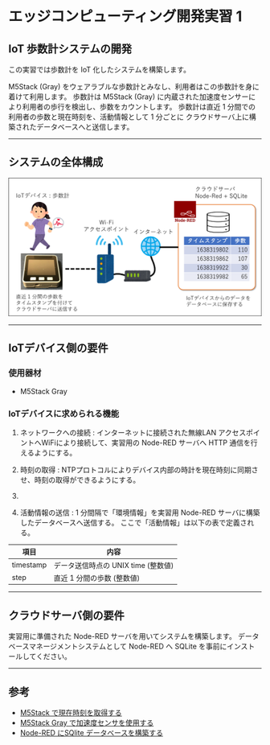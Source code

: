 # エッジコンピューティング開発実習 1

## IoT 歩数計システムの開発

この実習では歩数計を IoT 化したシステムを構築します。

M5Stack (Gray) をウェアラブルな歩数計とみなし、利用者はこの歩数計を身に着けて利用します。
歩数計は M5Stack (Gray) に内蔵された加速度センサーにより利用者の歩行を検出し、歩数をカウントします。
歩数計は直近 1 分間での利用者の歩数と現在時刻を、活動情報として 1 分ごとに
クラウドサーバ上に構築されたデータベースへと送信します。


---

## システムの全体構成

<img src="./fig/system.png" alt="システムの全体構成">

---

## IoTデバイス側の要件

### 使用器材

- M5Stack Gray

### IoTデバイスに求められる機能

1. ネットワークへの接続 : インターネットに接続された無線LAN アクセスポイントへWiFiにより接続して、実習用の Node-RED サーバへ HTTP 通信を行えるようにする。

2. 時刻の取得 : NTPプロトコルによりデバイス内部の時計を現在時刻に同期させ、時刻の取得ができるようにする。

3.

4. 活動情報の送信 : 1 分間隔で「環境情報」を実習用 Node-RED サーバに構築したデータベースへ送信する。
ここで「活動情報」は以下の表で定義される。

| 項目 | 内容 |
|---|---|
| timestamp | データ送信時点の UNIX time (整数値) |
| step | 直近 1 分間の歩数 (整数値) |

---

## クラウドサーバ側の要件

実習用に準備された Node-RED サーバを用いてシステムを構築します。
データベースマネージメントシステムとして Node-RED へ SQLite を事前にインストールしてください。






---

## 参考

- [M5Stack で現在時刻を取得する](./ntp_unixtime)
- [M5Stack Gray で加速度センサを使用する](./imu_accel)
- [Node-RED にSQlite データベースを構築する](./sqlite_on_nodered)



